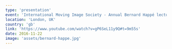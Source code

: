```yaml
---
type: 'presentation'
event: 'International Moving Image Society - Annual Bernard Happé lecture'
location: 'London, UK'
country: 'gb'
link: 'https://www.youtube.com/watch?v=gP6SeL11y9Q#t=9m55s'
date: 2016-11-22
image: 'assets/bernard-happe.jpg'
---
```

